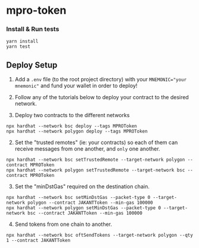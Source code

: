 # mpro-token

### Install & Run tests

```shell
yarn install
yarn test
```

## Deploy Setup

1. Add a `.env` file (to the root project directory) with your `MNEMONIC="your mnemonic"` and fund your wallet in order to deploy!
2. Follow any of the tutorials below to deploy your contract to the desired network.

1. Deploy two contracts to the different networks

```shell
npx hardhat --network bsc deploy --tags MPROToken
npx hardhat --network polygon deploy --tags MPROToken
```

2. Set the "trusted remotes" (ie: your contracts) so each of them can receive messages from one another, and `only` one another.

```shell
npx hardhat --network bsc setTrustedRemote --target-network polygon --contract MPROToken
npx hardhat --network polygon setTrustedRemote --target-network bsc --contract MPROToken
```

3. Set the "minDstGas" required on the destination chain.

```shell
npx hardhat --network bsc setMinDstGas --packet-type 0 --target-network polygon --contract JAKANTToken --min-gas 100000
npx hardhat --network polygon setMinDstGas --packet-type 0 --target-network bsc --contract JAKANTToken --min-gas 100000
```

4. Send tokens from one chain to another.

```shell
npx hardhat --network bsc oftSendTokens --target-network polygon --qty 1 --contract JAKANTToken
```



